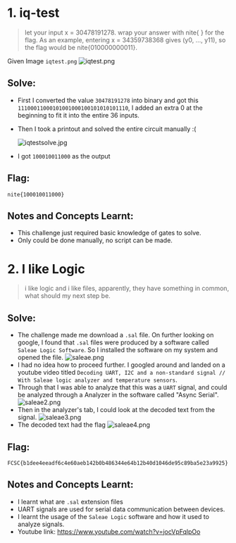 # 1. iq-test
>let your input x = 30478191278. 
>wrap your answer with nite{ } for the flag.
>As an example, entering x = 34359738368 gives (y0, ..., y11), so the flag would be nite{010000000011}.

Given Image `iqtest.png`
![iqtest.png](images/iqtest.png)
## Solve:
- First I converted the value `30478191278` into binary and got this `11100011000101001000100101010101110`, I added an extra 0 at the beginning to fit it into the entire 36 inputs.
- Then I took a printout and solved the entire circuit manually :(
	
	![iqtestsolve.jpg](images/iqtestsolve.jpg)
- I got `100010011000` as the output

## Flag:
```
nite{100010011000}
```
## Notes and Concepts Learnt:
- This challenge just required basic knowledge of gates to solve.
- Only could be done manually, no script can be made.

# 2. I like Logic
>i like logic and i like files, apparently, they have something in common, what should my next step be.

## Solve:
- The challenge made me download a `.sal` file. On further looking on google, I found that `.sal` files were produced by a software called `Saleae Logic Software`. So I installed the software on my system and opened the file.
	![saleae.png](images/saleae.png)
- I had no idea how to proceed further. I googled around and landed on a youtube video titled `Decoding UART, I2C and a non-standard signal // With Saleae logic analyzer and temperature sensors`.
- Through that I was able to analyze that this was a `UART` signal, and could be analyzed through a Analyzer in the software called "Async Serial".
	![saleae2.png](images/saleae2.png)
- Then in the analyzer's tab, I could look at the decoded text from the signal.
	![saleae3.png](images/saleae3.png)
- The decoded text had the flag
	![saleae4.png](images/saleae4.png)

## Flag:
```
FCSC{b1dee4eeadf6c4e60aeb142b0b486344e64b12b40d1046de95c89ba5e23a9925}
```

## Notes and Concepts Learnt:
- I learnt what are `.sal` extension files
- UART signals are used for serial data communication between devices.
- I learnt the usage of the `Saleae Logic` software and how it used to analyze signals.
- Youtube link: https://www.youtube.com/watch?v=jocVpFqlpOo

